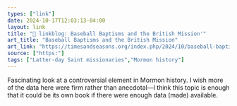 ```yaml
---
types: ["link"]
date: 2024-10-17T12:03:13-04:00
layout: link
title: "🔗 linkblog: Baseball Baptisms and the British Mission'"
art_title: "Baseball Baptisms and the British Mission"
art_link: "https://timesandseasons.org/index.php/2024/10/baseball-baptisms-and-the-british-mission/"
source: ["https:"]
tags: ["Latter-day Saint missionaries","Mormon history"]
---
```

Fascinating look at a controversial element in Mormon history. I wish more of the data here were firm rather than anecdotal—I think this topic is enough that it could be its own book if there were enough data (made) available.
